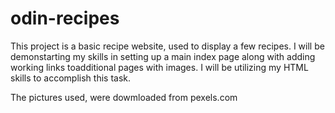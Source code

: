 # odin-recipes

This project is a basic recipe website, used to display a few recipes. I will be demonstarting my skills in setting up a main index page along with adding working links toadditional pages with images. I will be utilizing my HTML skills to accomplish this task.

The pictures used, were dowmloaded from pexels.com